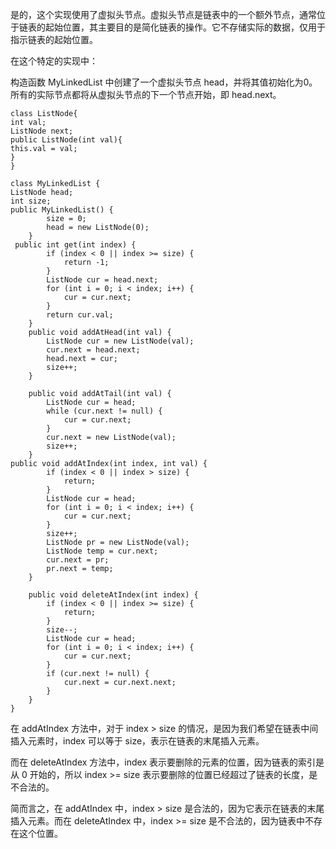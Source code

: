 是的，这个实现使用了虚拟头节点。虚拟头节点是链表中的一个额外节点，通常位于链表的起始位置，其主要目的是简化链表的操作。它不存储实际的数据，仅用于指示链表的起始位置。    
   
在这个特定的实现中：    

构造函数 MyLinkedList 中创建了一个虚拟头节点 head，并将其值初始化为0。   
所有的实际节点都将从虚拟头节点的下一个节点开始，即 head.next。   

```code
class ListNode{
int val;
ListNode next;
public ListNode(int val){
this.val = val;
}
}

class MyLinkedList {
ListNode head;
int size;
public MyLinkedList() {
        size = 0;
        head = new ListNode(0);
    }
 public int get(int index) {
        if (index < 0 || index >= size) {
            return -1;
        }
        ListNode cur = head.next;
        for (int i = 0; i < index; i++) {
            cur = cur.next;
        }
        return cur.val;
    }
    public void addAtHead(int val) {
        ListNode cur = new ListNode(val);
        cur.next = head.next;
        head.next = cur;     
        size++;
    }

    public void addAtTail(int val) {
        ListNode cur = head;
        while (cur.next != null) {
            cur = cur.next;
        }
        cur.next = new ListNode(val);
        size++;
    }
public void addAtIndex(int index, int val) {
        if (index < 0 || index > size) {
            return;
        }
        ListNode cur = head;
        for (int i = 0; i < index; i++) {
            cur = cur.next;
        }
        size++;
        ListNode pr = new ListNode(val);
        ListNode temp = cur.next;
        cur.next = pr;
        pr.next = temp;
    }

    public void deleteAtIndex(int index) {
        if (index < 0 || index >= size) {
            return;
        }
        size--;
        ListNode cur = head;
        for (int i = 0; i < index; i++) {
            cur = cur.next;
        }
        if (cur.next != null) {
            cur.next = cur.next.next;
        }
    }
}
```


在 addAtIndex 方法中，对于 index > size 的情况，是因为我们希望在链表中间插入元素时，index 可以等于 size，表示在链表的末尾插入元素。    

而在 deleteAtIndex 方法中，index 表示要删除的元素的位置，因为链表的索引是从 0 开始的，所以 index >= size 表示要删除的位置已经超过了链表的长度，是不合法的。   

简而言之，在 addAtIndex 中，index > size 是合法的，因为它表示在链表的末尾插入元素。而在 deleteAtIndex 中，index >= size 是不合法的，因为链表中不存在这个位置。  
